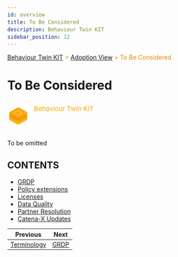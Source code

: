 ```yaml
---
id: overview
title: To Be Considered
description: Behaviour Twin KIT
sidebar_position: 12
---
```


<!-- DEACTIVATED FOR DOCUSAURUS FROM HERE -->

<span style="font-size:14px;color:rgb(222,140,0);">[Behaviour Twin KIT](../../overview.md) > [Adoption View](../overview.md) > To Be Considered</span>

# To Be Considered

<!-- DEACTIVATED FOR DOCUSAURUS TO HERE -->

<!-- VARIANT FOR DOCUSAURUS FROM HERE

<div style={{display:'block'}}>
  <div style={{display:'inline-block', verticalAlign:'top'}}>

![Behaviour Twin KIT banner](../../../../../static/img/kit-icons/behaviour-twin-kit-icon-mini.png)

  </div>
  <div style={{display:'inline-block', fontSize:17, color:'rgb(255,166,1)', marginLeft:7, verticalAlign:'top', paddingTop:6}}>
Behaviour Twin KIT
  </div>
</div>

VARIANT FOR DOCUSAURUS TO HERE -->

<!-- DEACTIVATED FOR DOCUSAURUS FROM HERE -->

<div style="display:block;">
  <div style="display:inline-block;vertical-align:top;">

![Behaviour Twin KIT banner](../../../../../static/img/kit-icons/behaviour-twin-kit-icon-mini.png)

  </div>
  <div style="display:inline-block;font-size:15px;color:rgb(255,166,1);margin-left:7px;vertical-align:top;padding-top:8px;">
Behaviour Twin KIT
  </div>
</div>

<!-- DEACTIVATED FOR DOCUSAURUS TO HERE -->

<!-- END OF HEADER -->

To be omitted

## CONTENTS

- [GRDP](grdp.md)
- [Policy extensions](policies.md)
- [Licenses](licenses.md)
- [Data Quality](data-quality.md)
- [Partner Resolution](partner.md)
- [Catena-X Updates](cx-updates.md)

<!-- START OF FOOTER -->

<!-- DEACTIVATED FOR DOCUSAURUS FROM HERE -->

| Previous | Next |
| -------- | ---- |
| [Terminology](../terminology.md) | [GRDP](grdp.md) |

<!-- DEACTIVATED FOR DOCUSAURUS TO HERE -->
